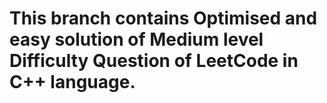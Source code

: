 # This branch contains Optimised and easy solution of Medium level Difficulty Question of LeetCode in C++ language.

